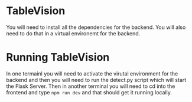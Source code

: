 # TableVision


You will need to install all the dependencies for the backend. You will also need to do that in a virtual environemt for the backend.

# Running TableVision

In one termainl you will need to activate the virutal environment for the backend and then you will need to run the detect.py script which will start the Flask Server. Then in another terminal you will need to cd into the frontend and type ```npm run dev``` and that should get it running locally.
